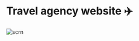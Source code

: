 <h1>Travel agency website ✈️</h1>


![scrn](https://github.com/user-attachments/assets/4e75513d-d0c8-4811-90ce-023f85f68ae8)
